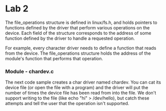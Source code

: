 # Lab 2 

The file_operations structure is defined in linux/fs.h, and holds pointers to functions defined by the driver that perform various operations on the device. Each field of the structure corresponds to the address of some function defined by the driver to handle a requested operation.

For example, every character driver needs to define a function that reads from the device. The file_operations structure holds the address of the module's function that performs that operation. 


### Module - chardev.c
The next code sample creates a char driver named chardev. You can cat its device file (or open the file with a program) and the driver will put the number of times the device file has been read from into the file. We don't support writing to the file (like echo "hi" > /dev/hello), but catch these attempts and tell the user that the operation isn't supported. 

